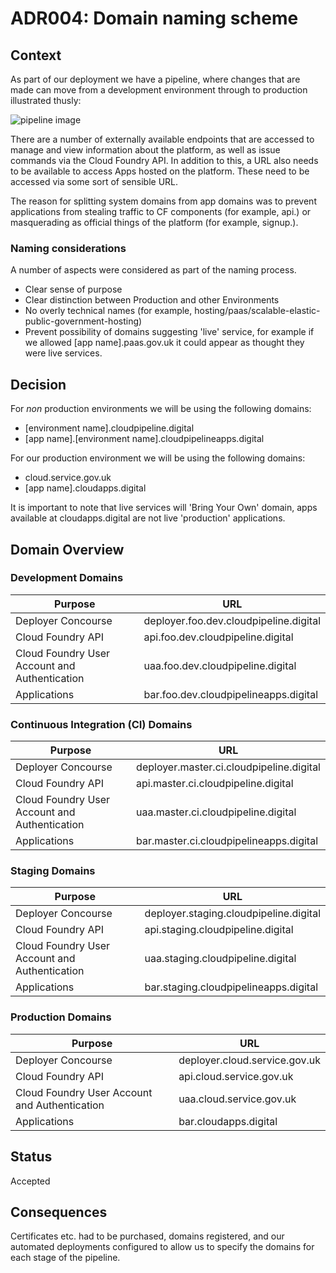 # ADR004: Domain naming scheme

## Context

As part of our deployment we have a pipeline, where changes that are made can move from a development environment through to production illustrated thusly:

![pipeline image](../images/pipeline.jpg)

There are a number of externally available endpoints that are accessed to manage and view information about the platform, as well as issue commands via the Cloud Foundry API. In addition to this, a URL also needs to be available to access Apps hosted on the platform. These need to be accessed via some sort of sensible URL.

The reason for splitting system domains from app domains was to prevent applications from stealing traffic to CF components (for example, api.<domain>) or masquerading as official things of the platform (for example, signup.<domain>).

### Naming considerations
A number of aspects were considered as part of the naming process.

* Clear sense of purpose
* Clear distinction between Production and other Environments
* No overly technical names (for example, hosting/paas/scalable-elastic-public-government-hosting)
* Prevent possibility of domains suggesting 'live' service, for example if we allowed [app name].paas.gov.uk it could appear as thought they were live services.


## Decision

For _non_ production environments we will be using the following domains:

* [environment name].cloudpipeline.digital
* [app name].[environment name].cloudpipelineapps.digital

For our production environment we will be using the following domains:

* cloud.service.gov.uk
* [app name].cloudapps.digital

It is important to note that live services will 'Bring Your Own' domain, apps available at cloudapps.digital are not live 'production' applications.

## Domain Overview

### Development Domains
Purpose | URL |
------------ | -------------
Deployer Concourse | deployer.foo.dev.cloudpipeline.digital
Cloud Foundry API | api.foo.dev.cloudpipeline.digital
Cloud Foundry User Account and Authentication | uaa.foo.dev.cloudpipeline.digital
Applications | bar.foo.dev.cloudpipelineapps.digital

### Continuous Integration (CI) Domains
Purpose | URL |
------------ | -------------
Deployer Concourse | deployer.master.ci.cloudpipeline.digital
Cloud Foundry API | api.master.ci.cloudpipeline.digital
Cloud Foundry User Account and Authentication | uaa.master.ci.cloudpipeline.digital
Applications | bar.master.ci.cloudpipelineapps.digital

### Staging Domains
Purpose | URL |
------------ | -------------
Deployer Concourse | deployer.staging.cloudpipeline.digital
Cloud Foundry API | api.staging.cloudpipeline.digital
Cloud Foundry User Account and Authentication | uaa.staging.cloudpipeline.digital
Applications | bar.staging.cloudpipelineapps.digital

### Production Domains
Purpose | URL |
------------ | -------------
Deployer Concourse | deployer.cloud.service.gov.uk
Cloud Foundry API | api.cloud.service.gov.uk
Cloud Foundry User Account and Authentication | uaa.cloud.service.gov.uk
Applications | bar.cloudapps.digital

## Status

Accepted

## Consequences

Certificates etc. had to be purchased, domains registered, and our automated deployments configured to allow us to specify the domains for each stage of the pipeline.
